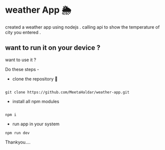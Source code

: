 # weather App 🌦
created a weather app using nodejs .
calling api to show the temperature of city you entered .

## want to run it on your device ?

want to use it ?

 Do these steps - 
 
- clone the repository  💠

``` 

git clone https://github.com/MeetaHaldar/weather-app.git

```

- install all npm modules

```

npm i 

```

- run app in your system 
 
``` 
npm run dev 

```


Thankyou....
